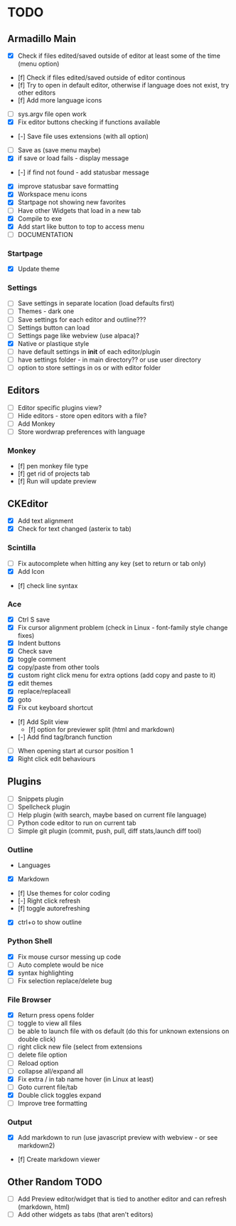 # TODO

## Armadillo Main
- [x] Check if files edited/saved outside of editor at least some of the time (menu option)
- [f] Check if files edited/saved outside of editor continous
- [f] Try to open in default editor, otherwise if language does not exist, try other editors
- [f] Add more language icons
- [ ] sys.argv file open work
- [x] Fix editor buttons checking if functions available
- [-] Save file uses extensions (with all option)
- [ ] Save as (save menu maybe)
- [x] if save or load fails - display message
- [-] if find not found - add statusbar message
- [x] improve statusbar save formatting
- [x] Workspace menu icons
- [x] Startpage not showing new favorites
- [ ] Have other Widgets that load in a new tab
- [x] Compile to exe
- [x] Add start like button to top to access menu
- [ ] DOCUMENTATION

### Startpage
- [x] Update theme

### Settings
- [ ] Save settings in separate location (load defaults first)
- [ ] Themes - dark one
- [ ] Save settings for each editor and outline???
- [ ] Settings button can load 
- [ ] Settings page like webview (use alpaca)?
- [x] Native or plastique style
- [ ] have default settings in __init__ of each editor/plugin
- [ ] have settings folder - in main directory?? or use user directory
- [ ] option to store settings in os or with editor folder

## Editors
- [ ] Editor specific plugins view?
- [ ] Hide editors - store open editors with a file?
- [ ] Add Monkey
- [ ] Store wordwrap preferences with language

### Monkey
- [f] pen monkey file type
- [f] get rid of projects tab
- [f] Run will update preview

## CKEditor
- [x] Add text alignment
- [x] Check for text changed (asterix to tab)

### Scintilla
- [ ] Fix autocomplete when hitting any key (set to return or tab only)
- [x] Add Icon
- [f] check line syntax

### Ace
- [x] Ctrl S save
- [x] Fix cursor alignment problem (check in Linux - font-family style change fixes)
- [x] Indent buttons
- [x] Check save
- [x] toggle comment
- [x] copy/paste from other tools
- [x] custom right click menu for extra options (add copy and paste to it)
- [x] edit themes
- [x] replace/replaceall
- [x] goto
- [x] Fix cut keyboard shortcut
- [f] Add Split view
    - [f] option for previewer split (html and markdown)
- [-] Add find tag/branch function
- [ ] When opening start at cursor position 1
- [x] Right click edit behaviours

## Plugins
- [ ] Snippets plugin
- [ ] Spellcheck plugin
- [ ] Help plugin (with search, maybe based on current file language)
- [ ] Python code editor to run on current tab
- [ ] Simple git plugin (commit, push, pull, diff stats,launch diff tool)

### Outline
- Languages
 - [x] Markdown
- [f] Use themes for color coding
- [-] Right click refresh
- [f] toggle autorefreshing
- [x] ctrl+o to show outline

### Python Shell
- [x] Fix mouse cursor messing up code
- [ ] Auto complete would be nice
- [x] syntax highlighting
- [ ] Fix selection replace/delete bug

### File Browser
- [x] Return press opens folder
- [ ] toggle to view all files
- [ ] be able to launch file with os default (do this for unknown extensions on double click)
- [ ] right click new file (select from extensions
- [ ] delete file option
- [ ] Reload option
- [ ] collapse all/expand all
- [x] Fix extra / in tab name hover (in Linux at least)
- [ ] Goto current file/tab
- [x] Double click toggles expand
- [ ] Improve tree formatting

### Output
- [x] Add markdown to run (use javascript preview with webview - or see markdown2)
- [f] Create markdown viewer

## Other Random TODO
- [ ] Add Preview editor/widget that is tied to another editor and can refresh (markdown, html)
- [ ] Add other widgets as tabs (that aren't editors)
